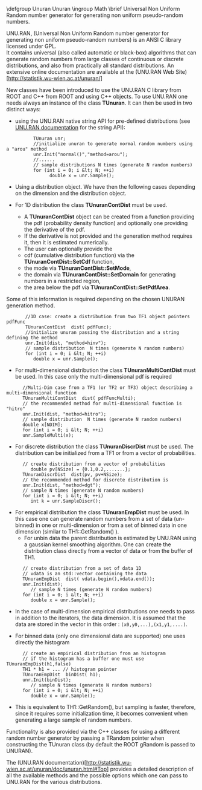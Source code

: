 \defgroup Unuran Unuran
\ingroup Math
\brief Universal Non Uniform Random number generator for generating non uniform pseudo-random numbers.


UNU.RAN, (Universal Non Uniform Random number generator for generating non uniform pseudo-random numbers)
is an ANSI C library licensed under GPL.<br>
It contains universal (also called automatic or black-box) algorithms that can generate random numbers from
large classes of continuous or discrete distributions, and also from practically all standard distributions.
An extensive online documentation are available at the (UNU.RAN Web Site)[http://statistik.wu-wien.ac.at/unuran/]

New classes have been introduced to use the UNU.RAN C library from ROOT and C++ from ROOT and using C++ objects.
To use UNU.RAN one needs always an instance of the class **TUnuran**.
It can then be used in two distinct ways:
- using the UNU.RAN native string API for pre-defined distributions (see<a href="http://statistik.wu-wien.ac.at/unuran/doc/unuran.html#StringAPI"> UNU.RAN documentation</a> for the string API):

~~~{.cpp}
          TUnuran unr;
          //initialize unuran to generate normal random numbers using a "arou" method
          unr.Init("normal()","method=arou");
          //......
          // sample distributions N times (generate N random numbers)
          for (int i = 0; i &lt; N; ++i)
                double x = unr.Sample();

~~~


- Using a distribution object. We have then the following cases depending on the dimension and the distribution object.

- For 1D distribution the class **TUnuranContDist** must be used.
    - A **TUnuranContDist** object can be created from a function
    providing the pdf (probability density function) and optionally one providing the derivative of the pdf.
   - If the derivative is not provided and the generation method requires it, then it is estimated numerically.
    - The user can optionally provide the
     - cdf (cumulative distribution function) via the **TUnuranContDist::SetCdf** function,
     - the mode via **TUnuranContDist::SetMode**,
     - the domain via **TUnuranContDist::SetDomain** for generating numbers in a restricted region,
     - the area below the pdf via **TUnuranContDist::SetPdfArea**.

Some of this information is required depending on the chosen UNURAN generation method.

~~~~{.cpp}
       //1D case: create a distribution from two TF1 object pointers pdfFunc
       TUnuranContDist  dist( pdfFunc);
       //initialize unuran passing the distribution and a string defining the method
       unr.Init(dist, "method=hinv");
       // sample distribution  N times (generate N random numbers)
       for (int i = 0; i &lt; N; ++i)
          double x = unr.Sample();
~~~~

- For multi-dimensional distribution the class **TUnuranMultiContDist** must be used.
In this case only the multi-dimensional pdf is required

~~~~{.cpp}
      //Multi-Dim case from a TF1 (or TF2 or TF3) object describing a multi-dimensional function
      TUnuranMultiContDist  dist( pdfFuncMulti);
      // the recommended method for multi-dimensional function is "hitro"
      unr.Init(dist, "method=hitro");
      // sample distribution  N times (generate N random numbers)
      double x[NDIM];
      for (int i = 0; i &lt; N; ++i)
      unr.SampleMulti(x);
~~~~

- For discrete distribution the class **TUnuranDiscrDist** must be used.
   The distribution can be initialized from a TF1 or from a vector of probabilities.

~~~~{.cpp}
      // create distribution from a vector of probabilities
         double pv[NSize] = {0.1,0.2,.......};
      TUnuranDiscrDist  dist(pv, pv+NSize);
      // the recommended method for discrete distribution is
      unr.Init(dist, "method=dgt");
      // sample N times (generate N random numbers)
      for (int i = 0; i &lt; N; ++i)
         int k = unr.SampleDiscr();
~~~~

- For empirical distribution the class **TUnuranEmpDist** must be used.
  In this case one can generate random numbers from a set of data (un-binned)  in one or multi-dimension or
  from a set of binned data in one dimension (similar to TH1::GetRandom() ).
  - For unbin data the parent distribution is estimated by UNU.RAN using a gaussian kernel smoothing algorithm.
   One can create the distribution class directly from a vector of data or from the buffer of TH1.

~~~~{.cpp}
      // create distribution from a set of data 1D
      // vdata is an std::vector containing the data
      TUnuranEmpDist  dist( vdata.begin(),vdata.end());
      unr.Init(dist);
         // sample N times (generate N random numbers)
      for (int i = 0; i &lt; N; ++i)
         double x = unr.Sample();
~~~~

- In the case of multi-dimension empirical distributions one needs to pass in addition to the iterators, the data dimension. It is assumed that the data are stored in the vector in this order : `(x0,y0,...),(x1,y1,....)`.

- For binned data (only one dimensional data are supported) one uses directly the histogram

~~~{.cpp}
      // create an empirical distribution from an histogram
      // if the histogram has a buffer one must use TUnuranEmpDist(h1,false)
      TH1 * h1 = ... // histogram pointer
      TUnuranEmpDist  binDist( h1);
      unr.Init(binDist);
         // sample N times (generate N random numbers)
      for (int i = 0; i &lt; N; ++i)
         double x = unr.Sample();
~~~

- This is equivalent to TH1::GetRandom(), but sampling is faster, therefore, since it requires some initialization time,
  it becomes convenient when generating a large sample of random numbers.

Functionality is also provided via the C++ classes for using a different random number generator by passing a
TRandom pointer when constructing the TUnuran class (by default the ROOT gRandom is passed to UNURAN).

The (UNU.RAN documentation)[http://statistik.wu-wien.ac.at/unuran/doc/unuran.html#Top] provides a detailed
description of all the available methods and the possible options which one can pass to UNU.RAN for the various distributions.
